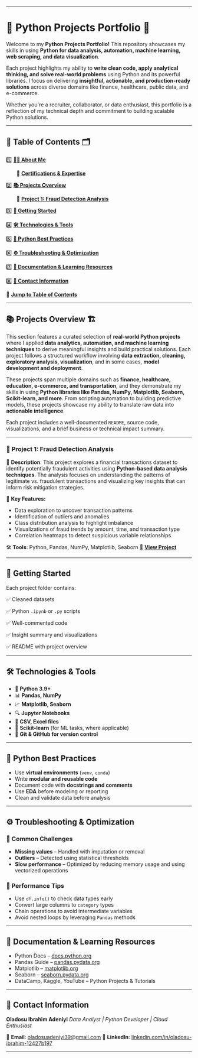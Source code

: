 

---

# 🐍 **Python Projects Portfolio** 🚀

Welcome to my **Python Projects Portfolio!** This repository showcases my skills in using **Python for data analysis, automation, machine learning, web scraping, and data visualization**.

Each project highlights my ability to **write clean code, apply analytical thinking, and solve real-world problems** using Python and its powerful libraries. I focus on delivering **insightful, actionable, and production-ready solutions** across diverse domains like finance, healthcare, public data, and e-commerce.

Whether you're a recruiter, collaborator, or data enthusiast, this portfolio is a reflection of my technical depth and commitment to building scalable Python solutions.

---

## 📌 **Table of Contents** 🗂️

1️⃣ **[👨‍💻 About Me](#-about-me-🌍)**

  🔹 [**Certifications & Expertise**](#-certifications--expertise)

2️⃣ **[📚 Projects Overview](#-projects-overview-🏗️)**

  🔹 [**Project 1: Fraud Detection Analysis**](#-project-1-fraud-detection-analysis)

3️⃣ **[📂 Getting Started](#-getting-started)**

4️⃣ **[🛠 Technologies & Tools](#-technologies--tools)**

5️⃣ **[🧠 Python Best Practices](#-python-best-practices)**

6️⃣ **[⚙️ Troubleshooting & Optimization](#-troubleshooting--optimization)**

7️⃣ **[📜 Documentation & Learning Resources](#-documentation--learning-resources)**

8️⃣ **[📩 Contact Information](#-contact-information)**

📖 [**Jump to Table of Contents**](#-table-of-contents-🗂️)

---

## 📚 **Projects Overview** 🏗️

This section features a curated selection of **real-world Python projects** where I applied **data analytics, automation, and machine learning techniques** to derive meaningful insights and build practical solutions. Each project follows a structured workflow involving **data extraction, cleaning, exploratory analysis, visualization**, and in some cases, **model development and deployment**.

These projects span multiple domains such as **finance, healthcare, education, e-commerce, and transportation**, and they demonstrate my skills in using **Python libraries like Pandas, NumPy, Matplotlib, Seaborn, Scikit-learn, and more**. From scripting automation to building predictive models, these projects showcase my ability to translate raw data into **actionable intelligence**.

Each project includes a well-documented `README`, source code, visualizations, and a brief business or technical impact summary.

---

### 🔹 **Project 1: Fraud Detection Analysis**

📌 **Description**: This project explores a financial transactions dataset to identify potentially fraudulent activities using **Python-based data analysis techniques**. The analysis focuses on understanding the patterns of legitimate vs. fraudulent transactions and visualizing key insights that can inform risk mitigation strategies.

🔹 **Key Features:**

* Data exploration to uncover transaction patterns
* Identification of outliers and anomalies
* Class distribution analysis to highlight imbalance
* Visualizations of fraud trends by amount, time, and transaction type
* Correlation heatmaps to detect suspicious variable relationships

🛠 **Tools**: Python, Pandas, NumPy, Matplotlib, Seaborn
📖 **[View Project](https://github.com/Sudaisib/Python-Portfolio-Projects/tree/main/Fraud%20Detection%20Analysis)**

---

## 📂 **Getting Started**

Each project folder contains:

✅ Cleaned datasets

✅ Python `.ipynb` or `.py` scripts

✅ Well-commented code

✅ Insight summary and visualizations

✅ README with project overview

---

## 🛠 **Technologies & Tools**

* 🐍 **Python 3.9+**
* 📊 **Pandas, NumPy**
* 📈 **Matplotlib, Seaborn**
* 🔍 **Jupyter Notebooks**
* 💾 **CSV, Excel files**
* 🧪 **Scikit-learn** (for ML tasks, where applicable)
* 🔗 **Git & GitHub for version control**

---

## 🧠 **Python Best Practices**

* Use **virtual environments** (`venv`, `conda`)
* Write **modular and reusable code**
* Document code with **docstrings and comments**
* Use **EDA** before modeling or reporting
* Clean and validate data before analysis

---

## ⚙️ **Troubleshooting & Optimization**

### 🔹 Common Challenges

* **Missing values** – Handled with imputation or removal
* **Outliers** – Detected using statistical thresholds
* **Slow performance** – Optimized by reducing memory usage and using vectorized operations

### 🔹 Performance Tips

* Use `df.info()` to check data types early
* Convert large columns to `category` types
* Chain operations to avoid intermediate variables
* Avoid nested loops by leveraging `Pandas` methods

---

## 📜 **Documentation & Learning Resources**

* Python Docs – [docs.python.org](https://docs.python.org)
* Pandas Guide – [pandas.pydata.org](https://pandas.pydata.org)
* Matplotlib – [matplotlib.org](https://matplotlib.org)
* Seaborn – [seaborn.pydata.org](https://seaborn.pydata.org)
* DataCamp, Kaggle, YouTube – Python Projects & Tutorials

---

## 📩 **Contact Information**

**Oladosu Ibrahim Adeniyi**
*Data Analyst | Python Developer | Cloud Enthusiast*

📧 **Email**: [oladosuadeniyi39@gmail.com](mailto:oladosuadeniyi39@gmail.com)
🔗 **LinkedIn**: [linkedin.com/in/oladosu-ibrahim-12427b197](https://www.linkedin.com/in/oladosu-ibrahim-12427b197)

---



